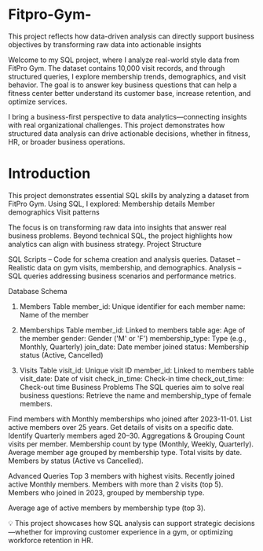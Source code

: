 # Fitpro-Gym- 
This project reflects how data-driven analysis can directly support business objectives by transforming raw data into actionable insights

Welcome to my SQL project, where I analyze real-world style data from FitPro Gym. The dataset contains 10,000 visit records, and through structured queries, I explore membership trends, demographics, and visit behavior. The goal is to answer key business questions that can help a fitness center better understand its customer base, increase retention, and optimize services.

I bring a business-first perspective to data analytics—connecting insights with real organizational challenges. This project demonstrates how structured data analysis can drive actionable decisions, whether in fitness, HR, or broader business operations.

# Introduction
This project demonstrates essential SQL skills by analyzing a dataset from FitPro Gym. Using SQL, I explored:
Membership details
Member demographics
Visit patterns

The focus is on transforming raw data into insights that answer real business problems. Beyond technical SQL, the project highlights how analytics can align with business strategy.
Project Structure

SQL Scripts – Code for schema creation and analysis queries.
Dataset – Realistic data on gym visits, membership, and demographics.
Analysis – SQL queries addressing business scenarios and performance metrics.

Database Schema
1. Members Table
member_id: Unique identifier for each member
name: Name of the member

2. Memberships Table
member_id: Linked to members table
age: Age of the member
gender: Gender ('M' or 'F')
membership_type: Type (e.g., Monthly, Quarterly)
join_date: Date member joined
status: Membership status (Active, Cancelled)

3. Visits Table
visit_id: Unique visit ID
member_id: Linked to members table
visit_date: Date of visit
check_in_time: Check-in time
check_out_time: Check-out time
Business Problems
The SQL queries aim to solve real business questions:
Retrieve the name and membership_type of female members.

Find members with Monthly memberships who joined after 2023-11-01.
List active members over 25 years.
Get details of visits on a specific date.
Identify Quarterly members aged 20–30.
Aggregations & Grouping
Count visits per member.
Membership count by type (Monthly, Weekly, Quarterly).
Average member age grouped by membership type.
Total visits by date.
Members by status (Active vs Cancelled).

Advanced Queries
Top 3 members with highest visits.
Recently joined active Monthly members.
Members with more than 2 visits (top 5).
Members who joined in 2023, grouped by membership type.

Average age of active members by membership type (top 3).

💡 This project showcases how SQL analysis can support strategic decisions—whether for improving customer experience in a gym, or optimizing workforce retention in HR.
